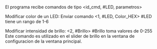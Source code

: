 El programa recibe comandos de tipo <id_cmd, #LED, parametros>

Modificar color de un LED:
Enviar comando <1, #LED, Color_HEX>
#LED tiene un rango de 1-6

Modificar intensidad de brillo:
<2, #Brillo>
#Brillo toma valores de 0-255
Este comando es utilizado en el slider de brillo en la ventana de configuracion de la ventana principal.
